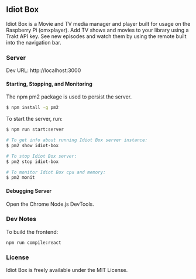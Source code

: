 ## Idiot Box

Idiot Box is a Movie and TV media manager and player built for usage on the Raspberry Pi (omxplayer). Add TV shows and movies to your library using a Trakt API key. See new episodes and watch them by using the remote built into the navigation bar.

### Server

Dev URL: http://localhost:3000

#### Starting, Stopping, and Monitoring

The npm pm2 package is used to persist the server.

```sh
$ npm install -g pm2
```

To start the server, run:

```sh
$ npm run start:server

# To get info about running Idiot Box server instance:
$ pm2 show idiot-box

# To stop Idiot Box server:
$ pm2 stop idiot-box

# To monitor Idiot Box cpu and memory:
$ pm2 monit
```

#### Debugging Server

Open the Chrome Node.js DevTools.

### Dev Notes

To build the frontend:

```
npm run compile:react
```

### License

Idiot Box is freely available under the MIT License.
